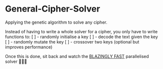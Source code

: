 # General-Cipher-Solver
Applying the genetic algorithm to solve any cipher. 

Instead of having to write a whole solver for a cipher, you only have to write functions to:
[ ] - randomly initialise a key
[ ] - decode the text given the key
[ ] - randomly mutate the key
[ ] - crossover two keys (optional but improves performance)

Once this is done, sit back and watch the [BLAZINGLY FAST](https://programmerhumor.io/rust-memes/rust-is-blazingly-fast-and-we-wont-shut-up-about-it-f24q) parallelised solver 🚀🚀🚀
